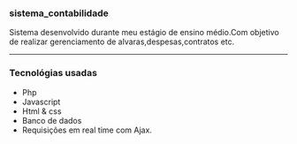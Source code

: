 ### sistema_contabilidade
  Sistema desenvolvido durante meu estágio de ensino médio.Com objetivo de realizar gerenciamento de alvaras,despesas,contratos etc.
  
------------
### Tecnológias usadas
- Php
- Javascript
- Html & css
- Banco de dados
- Requisições em real time com Ajax.
